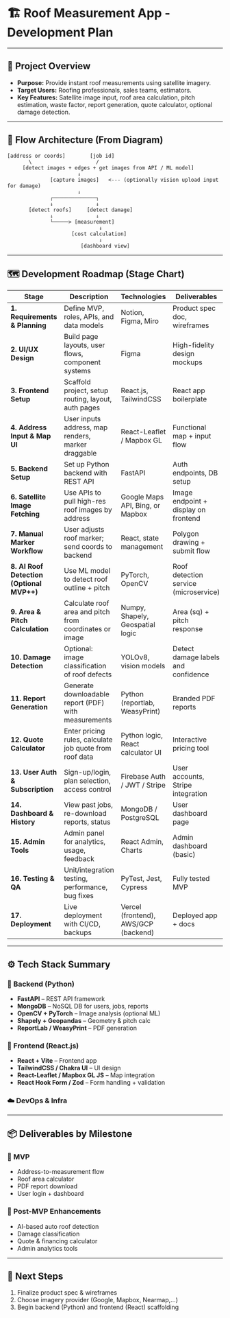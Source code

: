 # 🏗️ Roof Measurement App - Development Plan

---

## 🧩 Project Overview

* **Purpose:** Provide instant roof measurements using satellite imagery.
* **Target Users:** Roofing professionals, sales teams, estimators.
* **Key Features:** Satellite image input, roof area calculation, pitch estimation, waste factor, report generation, quote calculator, optional damage detection.

---

## 🧭 Flow Architecture (From Diagram)

```text
[address or coords]        [job id]  
       \                     /  
     [detect images + edges + get images from API / ML model]  
                       ↓
              [capture images]   <--- (optionally vision upload input for damage)
                       ↓
              ┌──────────────┐
              ↓              ↓
       [detect roofs]     [detect damage]
              ↓              ↓
              └─────> [measurement] 
                              ↓
                     [cost calculation]
                              ↓
                        [dashboard view]
```

---

## 🗺️ Development Roadmap (Stage Chart)

| Stage                                     | Description                                             | Technologies                         | Deliverables                          |
| ----------------------------------------- | ------------------------------------------------------- | ------------------------------------ | ------------------------------------- |
| **1. Requirements & Planning**            | Define MVP, roles, APIs, and data models                | Notion, Figma, Miro                  | Product spec doc, wireframes          |
| **2. UI/UX Design**                       | Build page layouts, user flows, component systems       | Figma                                | High-fidelity design mockups          |
| **3. Frontend Setup**                     | Scaffold project, setup routing, layout, auth pages     | React.js, TailwindCSS                | React app boilerplate                 |
| **4. Address Input & Map UI**             | User inputs address, map renders, marker draggable      | React-Leaflet / Mapbox GL            | Functional map + input flow           |
| **5. Backend Setup**                      | Set up Python backend with REST API                     | FastAPI                              | Auth endpoints, DB setup              |
| **6. Satellite Image Fetching**           | Use APIs to pull high-res roof images by address        | Google Maps API, Bing, or Mapbox     | Image endpoint + display on frontend  |
| **7. Manual Marker Workflow**             | User adjusts roof marker; send coords to backend        | React, state management              | Polygon drawing + submit flow         |
| **8. AI Roof Detection (Optional MVP++)** | Use ML model to detect roof outline + pitch             | PyTorch, OpenCV                      | Roof detection service (microservice) |
| **9. Area & Pitch Calculation**           | Calculate roof area and pitch from coordinates or image | Numpy, Shapely, Geospatial logic     | Area (sq) + pitch response            |
| **10. Damage Detection**                  | Optional: image classification of roof defects          | YOLOv8, vision models                | Detect damage labels and confidence   |
| **11. Report Generation**                 | Generate downloadable report (PDF) with measurements    | Python (reportlab, WeasyPrint)       | Branded PDF reports                   |
| **12. Quote Calculator**                  | Enter pricing rules, calculate job quote from roof data | Python logic, React calculator UI    | Interactive pricing tool              |
| **13. User Auth & Subscription**          | Sign-up/login, plan selection, access control           | Firebase Auth / JWT / Stripe         | User accounts, Stripe integration     |
| **14. Dashboard & History**               | View past jobs, re-download reports, status             | MongoDB / PostgreSQL                 | User dashboard page                   |
| **15. Admin Tools**                       | Admin panel for analytics, usage, feedback              | React Admin, Charts                  | Admin dashboard (basic)               |
| **16. Testing & QA**                      | Unit/integration testing, performance, bug fixes        | PyTest, Jest, Cypress                | Fully tested MVP                      |
| **17. Deployment**                        | Live deployment with CI/CD, backups                     | Vercel (frontend), AWS/GCP (backend) | Deployed app + docs                   |

---

## ⚙️ Tech Stack Summary

### 🔧 Backend (Python)

* **FastAPI** – REST API framework
* **MongoDB** – NoSQL DB for users, jobs, reports
* **OpenCV + PyTorch** – Image analysis (optional ML)
* **Shapely + Geopandas** – Geometry & pitch calc
* **ReportLab / WeasyPrint** – PDF generation

### 🎨 Frontend (React.js)

* **React + Vite** – Frontend app
* **TailwindCSS / Chakra UI** – UI design
* **React-Leaflet / Mapbox GL JS** – Map integration
* **React Hook Form / Zod** – Form handling + validation

### ☁️ DevOps & Infra

---

## 📦 Deliverables by Milestone

### 📍 MVP

* Address-to-measurement flow
* Roof area calculator
* PDF report download
* User login + dashboard

### 🚀 Post-MVP Enhancements

* AI-based auto roof detection
* Damage classification
* Quote & financing calculator
* Admin analytics tools

---

## 📌 Next Steps

1. Finalize product spec & wireframes
2. Choose imagery provider (Google, Mapbox, Nearmap,...)
3. Begin backend (Python) and frontend (React) scaffolding
